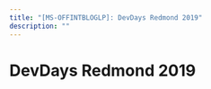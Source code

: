 ```yaml
---
title: "[MS-OFFINTBLOGLP]: DevDays Redmond 2019"
description: ""
---
```


# DevDays Redmond 2019

<p> </p>
<p><a id="EndOfDocument_ST"></a></p>


                